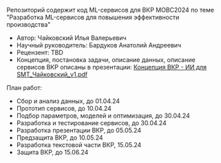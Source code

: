 Репозиторий содержит код ML-сервисов для ВКР МОВС2024 по теме "Разработка ML-сервисов для повышения эффективности производства"

- Автор: Чайковский Илья Валерьевич
- Научный руководитель: Бардуков Анатолий Андреевич
- Рецензент: TBD
- Концепция, постановка задачи, описание данных, описание сервисов ВКР описаны в презентации: [Концепция ВКР - ИИ для SMT_Чайковский_v1.pdf](https://drive.google.com/file/d/1dHo1WWR3wIgK6gX4OkeGV9M1K4X6c0_b/view?usp=sharing)

План работ:
- Сбор и анализ данных, до 01.04.24
- Прототип сервисов, до 10.04.24
- Подбор параметров, моделей и оптимизация, до 30.04.24
- Разработка и тестирование сервисов, до 30.04.24
- Разработка презентации ВКР, до 05.05.24
- Предзащита ВКР, до 10.05.24
- Разработка текстовой части ВКР, 15.05.24
- Защита ВКР, до 15.06.24
